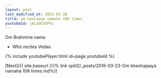 ```yaml
---
layout: post
last_modified_at: 2021-03-30
title: om kaalaaya namaha 108 times
youtubeId: jAL3OCbSPXc
---
```

 
 
Om Brahmine nama 
 
 -  Who recites Vedas 
 
  
 
  
 
 
 
 
 
 


{% include youtubePlayer.html id=page.youtubeId %}
 
[Next]({{ site.baseurl }}{% link  split2/_posts/2016-03-23-Om bheshajaaya namaha 108 times.md%})
 
